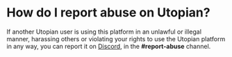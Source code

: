 # How do I report abuse on Utopian?

If another Utopian user is using this platform in an unlawful or illegal manner, harassing others or violating your rights to use the Utopian platform in any way, you can report it on [Discord](#), in the **#report-abuse** channel.